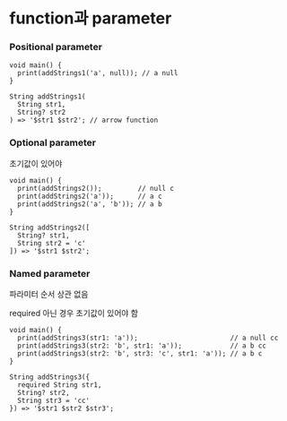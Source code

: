 # function과 parameter

### Positional parameter

```
void main() {
  print(addStrings1('a', null)); // a null
}

String addStrings1(
  String str1, 
  String? str2
) => '$str1 $str2'; // arrow function
```

### Optional parameter

초기값이 있어야&#x20;

```
void main() {
  print(addStrings2());         // null c
  print(addStrings2('a'));      // a c
  print(addStrings2('a', 'b')); // a b
}

String addStrings2([
  String? str1,
  String str2 = 'c'
]) => '$str1 $str2';
```

### Named parameter

파라미터 순서 상관 없음

required 아닌 경우 초기값이 있어야 함

```
void main() {
  print(addStrings3(str1: 'a'));                       // a null cc
  print(addStrings3(str2: 'b', str1: 'a'));            // a b cc
  print(addStrings3(str2: 'b', str3: 'c', str1: 'a')); // a b c
}

String addStrings3({
  required String str1, 
  String? str2, 
  String str3 = 'cc'
}) => '$str1 $str2 $str3';
```

